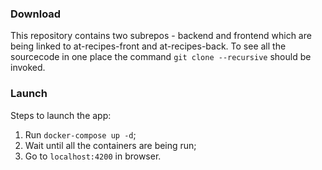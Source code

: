 ### Download
This repository contains two subrepos - backend and frontend which are being linked to at-recipes-front and at-recipes-back. To see all the sourcecode in one place the command `git clone --recursive` should be invoked.

### Launch
Steps to launch the app:

1. Run `docker-compose up -d`;
2. Wait until all the containers are being run;
3. Go to `localhost:4200` in browser.
